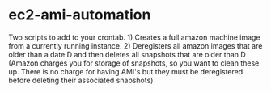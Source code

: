 # ec2-ami-automation
Two scripts to add to your crontab. 1) Creates a full amazon machine image from a currently running instance. 2) Deregisters all amazon images that are older than a date D and then deletes all snapshots that are older than D (Amazon charges you for storage of snapshots, so you want to clean these up. There is no charge for having AMI's but they must be deregistered before deleting their associated snapshots)
